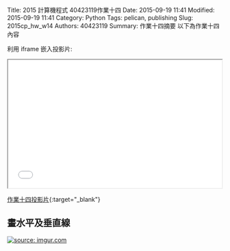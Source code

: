 Title: 2015 計算機程式 40423119作業十四
Date: 2015-09-19 11:41
Modified: 2015-09-19 11:41
Category: Python
Tags: pelican, publishing
Slug: 2015cp_hw_w14
Authors: 40423119
Summary: 作業十四摘要
以下為作業十四內容

利用 iframe 嵌入投影片:

<iframe src="simplest_14.html" width="500" height="300"></iframe>

[作業十四投影片](simplest_14.html){:target="_blank"}

畫水平及垂直線
---------------------------------------
<a href="http://imgur.com/OSRNZbm"><img src="http://i.imgur.com/OSRNZbm.png" title="source: imgur.com" /></a>